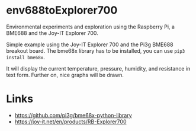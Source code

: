 # env688toExplorer700

Environmental experiments and exploration using the Raspberry Pi, a
BME688 and the Joy-IT Explorer 700.

Simple example using the Joy-IT Explorer 700 and the Pi3g BME688
breakout board.  The bme68x library has to be installed, you can use
`pip3 install bme68x`.

It will display the current temperature, pressure, humidity, and
resistance in text form. Further on, nice graphs will be drawn.

# Links

 * https://github.com/pi3g/bme68x-python-library
 * https://joy-it.net/en/products/RB-Explorer700
